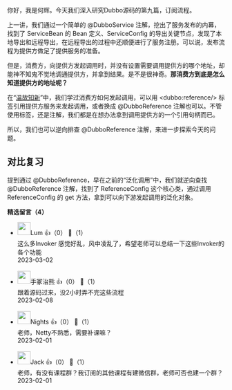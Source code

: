 你好，我是何辉。今天我们深入研究Dubbo源码的第九篇，订阅流程。

上一讲，我们通过一个简单的 @DubboService 注解，挖出了服务发布的内幕，找到了 ServiceBean 的 Bean 定义、ServiceConfig 的导出关键节点，发现了本地导出和远程导出，在远程导出的过程中还顺便进行了服务注册。可以说，发布流程为提供方做足了提供服务的准备。

但是，消费方，向提供方发起调用时，并没有设置需要调用提供方的哪个地址，却能神不知鬼不觉地调通提供方，并拿到结果。是不是很神奇。**那消费方到底是怎么知道提供方的地址呢？**

在“[温故知新](https://time.geekbang.org/column/article/611355)”中，我们学过消费方如何发起调用，可以用 &lt;dubbo:reference/&gt; 标签引用提供方服务来发起调用，或者换成 @DubboReference 注解也可以。不管使用标签，还是注解，我们都是在想办法拿到调用提供方的一个引用句柄而已。

所以，我们也可以逆向排查 @DubboReference 注解，来进一步探索今天的问题。

## 对比复习

提到通过 @DubboReference，早在之前的“泛化调用”中，我们就逆向查找 @DubboReference 注解，找到了 ReferenceConfig 这个核心类，通过调用 ReferenceConfig 的 get 方法，拿到可以向下游发起调用的泛化对象。
<div><strong>精选留言（4）</strong></div><ul>
<li><img src="https://static001.geekbang.org/account/avatar/00/31/4e/78/ee4e12cc.jpg" width="30px"><span>Lum</span> 👍（0） 💬（1）<div>这么多Invoker 感觉好乱，风中凌乱了，希望老师可以总结一下这些Invoker的各个功能</div>2023-03-02</li><br/><li><img src="https://static001.geekbang.org/account/avatar/00/1f/f2/8a/87ee84dd.jpg" width="30px"><span>手冢治熊</span> 👍（0） 💬（1）<div>跟着源码过来，没2小时弄不完这些流程</div>2023-02-08</li><br/><li><img src="https://static001.geekbang.org/account/avatar/00/12/3b/65/7a01c8c8.jpg" width="30px"><span>Nights</span> 👍（0） 💬（1）<div>老师，Netty不熟悉，需要补课嘛？</div>2023-02-01</li><br/><li><img src="https://static001.geekbang.org/account/avatar/00/13/ca/d8/b109ed85.jpg" width="30px"><span>Jack</span> 👍（0） 💬（1）<div>老师，有没有课程群？我订阅的其他课程有建微信群，老师可否也建一个群？</div>2023-02-01</li><br/>
</ul>